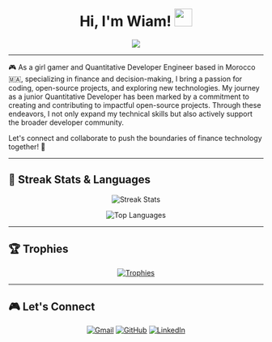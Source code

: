 <h1 align="center">Hi, I'm Wiam! <img src="https://media.giphy.com/media/hvRJCLFzcasrR4ia7z/giphy.gif" width="35"></h1>

<p align="center">
  <a href="https://github.com/Wiam-Rochdi"><img src="https://readme-typing-svg.herokuapp.com?lines=Quant+Developer+Junior+Engineer;Python%20|%20C%20|%20Java%20Enthusiast;Always%20learning%20new%20things&center=true&width=500&height=50"></a>
</p>

---

🎮 As a girl gamer and Quantitative Developer Engineer based in Morocco 🇲🇦, specializing in finance and decision-making, I bring a passion for coding, open-source projects, and exploring new technologies. My journey as a junior Quantitative Developer has been marked by a commitment to creating and contributing to impactful open-source projects. Through these endeavors, I not only expand my technical skills but also actively support the broader developer community.

Let's connect and collaborate to push the boundaries of finance technology together! 🚀

---

## 🌸 Streak Stats & Languages

<p align="center">
  <img src="https://github-readme-streak-stats.herokuapp.com/?user=Wiam-Rochdi&theme=pink-midnight-purple" alt="Streak Stats">
</p>

<p align="center">
  <img src="https://github-readme-stats.vercel.app/api/top-langs/?username=Wiam-Rochdi&theme=pink-midnight-purple&layout=compact" alt="Top Languages">
</p>

---

## 🏆 Trophies

<p align="center">
  <a href="https://github.com/Wiam-Rochdi">
    <img src="https://github-profile-trophy.vercel.app/?username=Wiam-Rochdi&row=1&column=3&theme=pink-midnight-purple" alt="Trophies">
  </a>
</p>

---

## 🎮 Let's Connect

<p align="center">
  <a href="mailto:Wiam.rochdi01@gmail.com"><img src="https://img.icons8.com/bubbles/50/000000/gmail.png" title="Gmail" alt="Gmail"></a>
  <a href="https://github.com/Wiam-Rochdi"><img src="https://img.icons8.com/bubbles/50/000000/github.png" title="GitHub" alt="GitHub"></a>
  <a href="https://www.linkedin.com/in/wiam-rochdi-2ba52a163/"><img src="https://img.icons8.com/bubbles/50/000000/linkedin.png" title="LinkedIn" alt="LinkedIn"></a>
</p>
